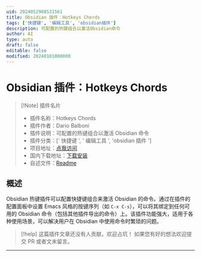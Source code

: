 ```yaml
---
uid: 2024052908531561
title: Obsidian 插件：Hotkeys Chords
tags: ['快捷键', '编辑工具', 'obsidian插件']
description: 可配置的热键组合以激活Obsidian命令
author: AI
type: auto
draft: false
editable: false
modified: 20240101000000
---
```


# Obsidian 插件：Hotkeys Chords

> [!Note] 插件名片
> - 插件名称：Hotkeys Chords
> - 插件作者：Dario Balboni
> - 插件说明：可配置的热键组合以激活 Obsidian 命令
> - 插件分类：[' 快捷键 ', ' 编辑工具 ', 'obsidian 插件 ']
> - 项目地址：[点我访问](https://github.com/trenta3/obsidian-hotkeys-chords)
> - 国内下载地址：[下载安装](https://pkmer.cn/products/plugin/pluginMarket/?obsidian-hotkeys-chords)
> - 自述文件：[Readme](https://ghproxy.net/https://raw.githubusercontent.com/trenta3/obsidian-hotkeys-chords/master/README.md)

## 概述

Obsidian 热键插件可以配置快捷键组合来激活 Obsidian 的命令。通过在插件的配置面板中设置 Emacs 风格的按键序列（如 `C-x C-s`），可以将其绑定到任何可用的 Obsidian 命令（包括其他插件导出的命令）上。该插件功能强大，适用于各种使用场景，可以解决用户在 Obsidian 中使用命令时繁琐的问题。

> [!help]
> 这篇插件文章还没有人贡献，欢迎占坑！
> 如果您有好的想法欢迎提交 PR 或者文末留言。

---



